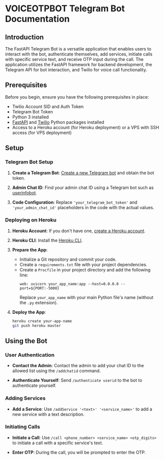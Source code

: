 # VOICEOTPBOT Telegram Bot Documentation

## Introduction

The FastAPI Telegram Bot is a versatile application that enables users to interact with the bot, authenticate themselves, add services, initiate calls with specific service text, and receive OTP input during the call. The application utilizes the FastAPI framework for backend development, the Telegram API for bot interaction, and Twilio for voice call functionality.

## Prerequisites

Before you begin, ensure you have the following prerequisites in place:

- Twilio Account SID and Auth Token
- Telegram Bot Token
- Python 3 installed
- [FastAPI](https://fastapi.tiangolo.com/) and [Twilio](https://www.twilio.com/docs/libraries/python) Python packages installed
- Access to a Heroku account (for Heroku deployment) or a VPS with SSH access (for VPS deployment)

## Setup

### Telegram Bot Setup

1. **Create a Telegram Bot**: [Create a new Telegram bot](https://core.telegram.org/bots#botfather) and obtain the bot token.

2. **Admin Chat ID**: Find your admin chat ID using a Telegram bot such as [userinfobot](https://telegram.me/userinfobot).

3. **Code Configuration**: Replace `'your_telegram_bot_token'` and `'your_admin_chat_id'` placeholders in the code with the actual values.

### Deploying on Heroku

1. **Heroku Account**: If you don't have one, [create a Heroku account](https://signup.heroku.com/).

2. **Heroku CLI**: Install the [Heroku CLI](https://devcenter.heroku.com/articles/heroku-cli).

3. **Prepare the App**:
   - Initialize a Git repository and commit your code.
   - Create a `requirements.txt` file with your project dependencies.
   - Create a `Procfile` in your project directory and add the following line:
     ```
     web: uvicorn your_app_name:app --host=0.0.0.0 --port=${PORT:-5000}
     ```
     Replace `your_app_name` with your main Python file's name (without the `.py` extension).

4. **Deploy the App**:
   ```sh
   heroku create your-app-name
   git push heroku master
   ```

## Using the Bot

### User Authentication

- **Contact the Admin**: Contact the admin to add your chat ID to the allowed list using the `/addchatid` command.

- **Authenticate Yourself**: Send `/authenticate userid` to the bot to authenticate yourself.

### Adding Services

- **Add a Service**: Use `/addService '<text>' '<service_name>'` to add a new service with a text description.

### Initiating Calls

- **Initiate a Call**: Use `/call <phone_number> <service_name> <otp_digits>` to initiate a call with a specific service's text.

- **Enter OTP**: During the call, you will be prompted to enter the OTP.
